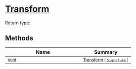 # [Transform](./ComponentSorter-100663515.md)


Return type:
## Methods

| Name | Summary | 
| --- | --- | 
| <sub>[Void](https://docs.microsoft.com/en-us/dotnet/api/System.Void)</sub><img width=200/>| <sub>[Transform](./ComponentSorter-100663515.md) ( [`Signature`](./../../Signature.md) )</sub>| <br>


